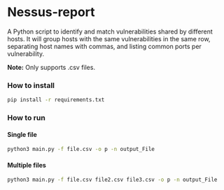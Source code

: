 # Nessus-report
A Python script to identify and match vulnerabilities shared by different hosts. It will group hosts with the same vulnerabilities in the same row, separating host names with commas, and listing common ports per vulnerability.

**Note:** Only supports .csv files.
### How to install
```bash
pip install -r requirements.txt
```
### How to run
#### Single file
```bash
python3 main.py -f file.csv -o p -n output_File
```

#### Multiple files
```bash
python3 main.py -f file.csv file2.csv file3.csv -o p -n output_File
```
